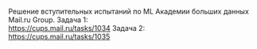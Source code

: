 Решение вступительных испытаний по ML Академии больших данных Mail.ru Group.
Задача 1:  
https://cups.mail.ru/tasks/1034
Задача 2:  
https://cups.mail.ru/tasks/1035
